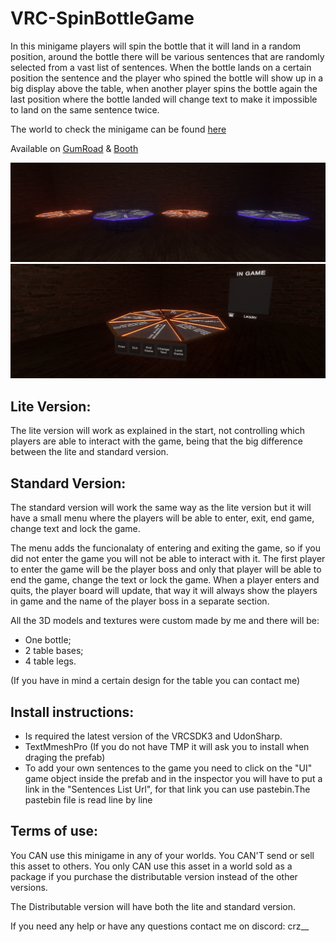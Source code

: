 # VRC-SpinBottleGame

In this minigame players will spin the bottle that it will land in a random position, around the bottle there will be various sentences that are randomly selected from a vast list of sentences. When the bottle lands on a certain position the sentence and the player who spined the bottle will show up in a big display above the table, when another player spins the bottle again the last position where the bottle landed will change text to make it impossible to land on the same sentence twice.

The world to check the minigame can be found [here](https://vrchat.com/home/world/wrld_71147554-d41a-4738-8c28-3e76715fce84)

Available on [GumRoad](https://crzz.gumroad.com/l/vrcspinthebottle) & [Booth](https://booth.pm/en/items/5844227)

![screenshot](5.png)
![screenshot](1.png)

## Lite Version:

The lite version will work as explained in the start, not controlling which players are able to interact with the game, being that the big difference between the lite and standard version.

## Standard Version:

The standard version will work the same way as the lite version but it will have a small menu where the players will be able to enter, exit, end game, change text and lock the game.

The menu adds the funcionalaty of entering and exiting the game, so if you did not enter the game you will not be able to interact with it. The first player to enter the game will be the player boss and only that player will be able to end the game, change the text or lock the game. When a player enters and quits, the player board will update, that way it will always show the players in game and the name of the player boss in a separate section.

All the 3D models and textures were custom made by me and there will be:
- One bottle;
- 2 table bases;
- 4 table legs.

(If you have in mind a certain design for the table you can contact me)

## Install instructions:

- Is required the latest version of the VRCSDK3 and UdonSharp.
- TextMmeshPro (If you do not have TMP it will ask you to install when draging the prefab)
- To add your own sentences to the game you need to click on the "UI" game object inside the prefab and in the inspector you will have to put a link in the "Sentences List Url", for that link you can use pastebin.The pastebin file is read line by line

## Terms of use:

You CAN use this minigame in any of your worlds.
You CAN'T send or sell this asset to others.
You only CAN use this asset in a world sold as a package if you purchase the distributable version instead of the other versions.

The Distributable version will have both the lite and standard version.

If you need any help or have any questions contact me on discord: crz__
